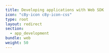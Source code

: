 ```yaml
---
title: Developing applications with Web SDK
icon: "c8y-icon c8y-icon-css"
type: root
layout: redirect
section:
  - app_development
bundle: web
weight: 50
---
```


